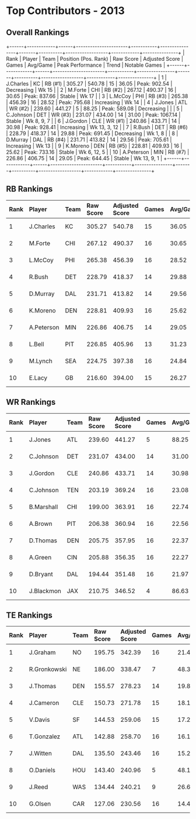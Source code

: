 # Top Contributors - 2013

## Overall Rankings

+------+------------+------+----------------------+-----------+----------------+-------+----------+------------------+------------+---------------+
| Rank | Player     | Team | Position (Pos. Rank) | Raw Score | Adjusted Score | Games | Avg/Game | Peak Performance | Trend      | Notable Games |
+------+------------+------+----------------------+-----------+----------------+-------+----------+------------------+------------+---------------+
| 1    | J.Charles  | KC   | RB (#1)              | 305.27    | 540.78         | 15    | 36.05    | Peak: 902.54     | Decreasing | Wk 15         |
| 2    | M.Forte    | CHI  | RB (#2)              | 267.12    | 490.37         | 16    | 30.65    | Peak: 837.66     | Stable     | Wk 17         |
| 3    | L.McCoy    | PHI  | RB (#3)              | 265.38    | 456.39         | 16    | 28.52    | Peak: 795.68     | Increasing | Wk 14         |
| 4    | J.Jones    | ATL  | WR (#2)              | 239.60    | 441.27         | 5     | 88.25    | Peak: 589.08     | Decreasing |               |
| 5    | C.Johnson  | DET  | WR (#3)              | 231.07    | 434.00         | 14    | 31.00    | Peak: 1067.14    | Stable     | Wk 8, 9, 7    |
| 6    | J.Gordon   | CLE  | WR (#1)              | 240.86    | 433.71         | 14    | 30.98    | Peak: 928.41     | Increasing | Wk 13, 3, 12  |
| 7    | R.Bush     | DET  | RB (#6)              | 228.79    | 418.37         | 14    | 29.88    | Peak: 691.45     | Decreasing | Wk 1, 8       |
| 8    | D.Murray   | DAL  | RB (#4)              | 231.71    | 413.82         | 14    | 29.56    | Peak: 705.61     | Increasing | Wk 13         |
| 9    | K.Moreno   | DEN  | RB (#5)              | 228.81    | 409.93         | 16    | 25.62    | Peak: 733.16     | Stable     | Wk 6, 12, 5   |
| 10   | A.Peterson | MIN  | RB (#7)              | 226.86    | 406.75         | 14    | 29.05    | Peak: 644.45     | Stable     | Wk 13, 9, 1   |
+------+------------+------+----------------------+-----------+----------------+-------+----------+------------------+------------+---------------+

## RB Rankings

| Rank | Player     | Team | Raw Score | Adjusted Score | Games | Avg/Game | Peak Performance | Trend      | Notable Games |
| :----| :----------| :----| :---------| :--------------| :-----| :--------| :----------------| :----------| :-------------|
| 1    | J.Charles  | KC   | 305.27    | 540.78         | 15    | 36.05    | Peak: 902.54     | Decreasing | Wk 15         |
| 2    | M.Forte    | CHI  | 267.12    | 490.37         | 16    | 30.65    | Peak: 837.66     | Stable     | Wk 17         |
| 3    | L.McCoy    | PHI  | 265.38    | 456.39         | 16    | 28.52    | Peak: 795.68     | Increasing | Wk 14         |
| 4    | R.Bush     | DET  | 228.79    | 418.37         | 14    | 29.88    | Peak: 691.45     | Decreasing | Wk 1, 8       |
| 5    | D.Murray   | DAL  | 231.71    | 413.82         | 14    | 29.56    | Peak: 705.61     | Increasing | Wk 13         |
| 6    | K.Moreno   | DEN  | 228.81    | 409.93         | 16    | 25.62    | Peak: 733.16     | Stable     | Wk 6, 12, 5   |
| 7    | A.Peterson | MIN  | 226.86    | 406.75         | 14    | 29.05    | Peak: 644.45     | Stable     | Wk 13, 9, 1   |
| 8    | L.Bell     | PIT  | 226.85    | 405.96         | 13    | 31.23    | Peak: 578.11     | Increasing |               |
| 9    | M.Lynch    | SEA  | 224.75    | 397.38         | 16    | 24.84    | Peak: 734.50     | Stable     |               |
| 10   | E.Lacy     | GB   | 216.60    | 394.00         | 15    | 26.27    | Peak: 639.86     | Increasing |               |

## WR Rankings

| Rank | Player     | Team | Raw Score | Adjusted Score | Games | Avg/Game | Peak Performance | Trend      | Notable Games |
| :----| :----------| :----| :---------| :--------------| :-----| :--------| :----------------| :----------| :-------------|
| 1    | J.Jones    | ATL  | 239.60    | 441.27         | 5     | 88.25    | Peak: 589.08     | Decreasing |               |
| 2    | C.Johnson  | DET  | 231.07    | 434.00         | 14    | 31.00    | Peak: 1067.14    | Stable     | Wk 8, 9, 7    |
| 3    | J.Gordon   | CLE  | 240.86    | 433.71         | 14    | 30.98    | Peak: 928.41     | Increasing | Wk 13, 3, 12  |
| 4    | C.Johnson  | TEN  | 203.19    | 369.24         | 16    | 23.08    | Peak: 725.39     | Stable     | Wk 8, 9, 7    |
| 5    | B.Marshall | CHI  | 199.00    | 363.91         | 16    | 22.74    | Peak: 658.85     | Stable     |               |
| 6    | A.Brown    | PIT  | 206.38    | 360.94         | 16    | 22.56    | Peak: 668.99     | Decreasing |               |
| 7    | D.Thomas   | DEN  | 205.75    | 357.95         | 16    | 22.37    | Peak: 598.54     | Increasing |               |
| 8    | A.Green    | CIN  | 205.88    | 356.35         | 16    | 22.27    | Peak: 681.67     | Decreasing |               |
| 9    | D.Bryant   | DAL  | 194.44    | 351.48         | 16    | 21.97    | Peak: 599.25     | Stable     |               |
| 10   | J.Blackmon | JAX  | 210.75    | 346.52         | 4     | 86.63    | Peak: 602.64     | Decreasing |               |

## TE Rankings

| Rank | Player       | Team | Raw Score | Adjusted Score | Games | Avg/Game | Peak Performance | Trend      | Notable Games |
| :----| :------------| :----| :---------| :--------------| :-----| :--------| :----------------| :----------| :-------------|
| 1    | J.Graham     | NO   | 195.75    | 342.39         | 16    | 21.40    | Peak: 689.75     | Decreasing |               |
| 2    | R.Gronkowski | NE   | 186.00    | 338.47         | 7     | 48.35    | Peak: 561.57     | Decreasing |               |
| 3    | J.Thomas     | DEN  | 155.57    | 278.23         | 14    | 19.87    | Peak: 672.34     | Decreasing |               |
| 4    | J.Cameron    | CLE  | 150.73    | 271.78         | 15    | 18.12    | Peak: 565.50     | Decreasing |               |
| 5    | V.Davis      | SF   | 144.53    | 259.06         | 15    | 17.27    | Peak: 733.93     | Decreasing |               |
| 6    | T.Gonzalez   | ATL  | 142.88    | 258.70         | 16    | 16.17    | Peak: 695.19     | Decreasing |               |
| 7    | J.Witten     | DAL  | 135.50    | 243.46         | 16    | 15.22    | Peak: 482.78     | Increasing |               |
| 8    | O.Daniels    | HOU  | 143.40    | 240.96         | 5     | 48.19    | Peak: 394.02     | Decreasing |               |
| 9    | J.Reed       | WAS  | 134.44    | 240.21         | 9     | 26.69    | Peak: 552.83     | Increasing |               |
| 10   | G.Olsen      | CAR  | 127.06    | 230.56         | 16    | 14.41    | Peak: 413.60     | Stable     |               |

